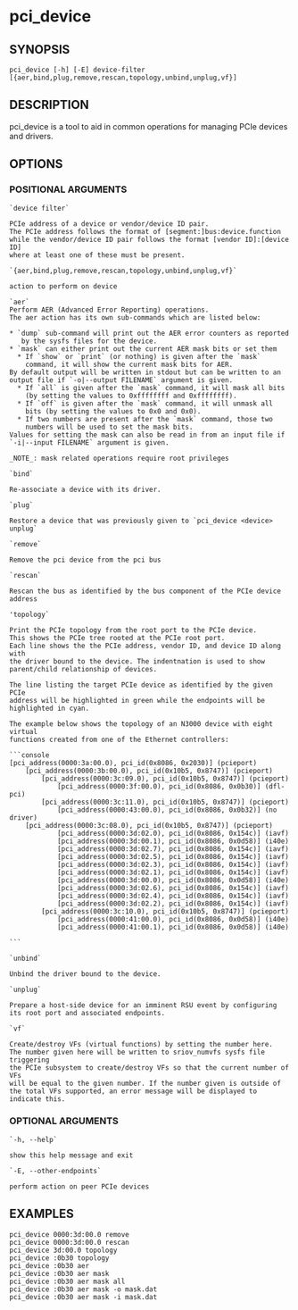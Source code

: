# pci_device #

## SYNOPSIS ##

`pci_device [-h] [-E] device-filter [{aer,bind,plug,remove,rescan,topology,unbind,unplug,vf}]`

## DESCRIPTION ##

pci_device is a tool to aid in common operations for managing PCIe devices and
drivers.

## OPTIONS ##

### POSITIONAL ARGUMENTS ###
    `device filter`

    PCIe address of a device or vendor/device ID pair.
    The PCIe address follows the format of [segment:]bus:device.function
    while the vendor/device ID pair follows the format [vendor ID]:[device ID]
    where at least one of these must be present.

    `{aer,bind,plug,remove,rescan,topology,unbind,unplug,vf}`

    action to perform on device

    `aer`
    Perform AER (Advanced Error Reporting) operations.
    The aer action has its own sub-commands which are listed below:

    * `dump` sub-command will print out the AER error counters as reported
       by the sysfs files for the device.
    * `mask` can either print out the current AER mask bits or set them
      * If `show` or `print` (or nothing) is given after the `mask`
        command, it will show the current mask bits for AER.
	By default output will be written in stdout but can be written to an
	output file if `-o|--output FILENAME` argument is given.
      * If `all` is given after the `mask` command, it will mask all bits
        (by setting the values to 0xffffffff and 0xffffffff).
      * If `off` is given after the `mask` command, it will unmask all
        bits (by setting the values to 0x0 and 0x0).
      * If two numbers are present after the `mask` command, those two
        numbers will be used to set the mask bits.
	Values for setting the mask can also be read in from an input file if
	`-i|--input FILENAME` argument is given.

    _NOTE_: mask related operations require root privileges

    `bind`

    Re-associate a device with its driver.

    `plug`

    Restore a device that was previously given to `pci_device <device> unplug`

    `remove`

    Remove the pci device from the pci bus

    `rescan`

    Rescan the bus as identified by the bus component of the PCIe device address

    'topology`

    Print the PCIe topology from the root port to the PCIe device.
    This shows the PCIe tree rooted at the PCIe root port.
    Each line shows the the PCIe address, vendor ID, and device ID along with
    the driver bound to the device. The indentnation is used to show
    parent/child relationship of devices.

    The line listing the target PCIe device as identified by the given PCIe
    address will be highlighted in green while the endpoints will be
    highlighted in cyan.

    The example below shows the topology of an N3000 device with eight virtual
    functions created from one of the Ethernet controllers:

    ```console
    [pci_address(0000:3a:00.0), pci_id(0x8086, 0x2030)] (pcieport)
	    [pci_address(0000:3b:00.0), pci_id(0x10b5, 0x8747)] (pcieport)
	        [pci_address(0000:3c:09.0), pci_id(0x10b5, 0x8747)] (pcieport)
	            [pci_address(0000:3f:00.0), pci_id(0x8086, 0x0b30)] (dfl-pci)
	        [pci_address(0000:3c:11.0), pci_id(0x10b5, 0x8747)] (pcieport)
	            [pci_address(0000:43:00.0), pci_id(0x8086, 0x0b32)] (no driver)
		[pci_address(0000:3c:08.0), pci_id(0x10b5, 0x8747)] (pcieport)
	            [pci_address(0000:3d:02.0), pci_id(0x8086, 0x154c)] (iavf)
	            [pci_address(0000:3d:00.1), pci_id(0x8086, 0x0d58)] (i40e)
	            [pci_address(0000:3d:02.7), pci_id(0x8086, 0x154c)] (iavf)
	            [pci_address(0000:3d:02.5), pci_id(0x8086, 0x154c)] (iavf)
	            [pci_address(0000:3d:02.3), pci_id(0x8086, 0x154c)] (iavf)
	            [pci_address(0000:3d:02.1), pci_id(0x8086, 0x154c)] (iavf)
	            [pci_address(0000:3d:00.0), pci_id(0x8086, 0x0d58)] (i40e)
	            [pci_address(0000:3d:02.6), pci_id(0x8086, 0x154c)] (iavf)
	            [pci_address(0000:3d:02.4), pci_id(0x8086, 0x154c)] (iavf)
	            [pci_address(0000:3d:02.2), pci_id(0x8086, 0x154c)] (iavf)
	        [pci_address(0000:3c:10.0), pci_id(0x10b5, 0x8747)] (pcieport)
	            [pci_address(0000:41:00.0), pci_id(0x8086, 0x0d58)] (i40e)
	            [pci_address(0000:41:00.1), pci_id(0x8086, 0x0d58)] (i40e)

    ```

    `unbind`

    Unbind the driver bound to the device.

    `unplug`

    Prepare a host-side device for an imminent RSU event by configuring its root port and associated endpoints.

    `vf`

    Create/destroy VFs (virtual functions) by setting the number here.
    The number given here will be written to sriov_numvfs sysfs file triggering
    the PCIe subsystem to create/destroy VFs so that the current number of VFs
    will be equal to the given number. If the number given is outside of the total VFs supported, an error message will be displayed to indicate this.



### OPTIONAL ARGUMENTS ###
    `-h, --help`

    show this help message and exit

    `-E, --other-endpoints`

    perform action on peer PCIe devices

## EXAMPLES ##
    pci_device 0000:3d:00.0 remove
    pci_device 0000:3d:00.0 rescan
    pci_device 3d:00.0 topology
    pci_device :0b30 topology
    pci_device :0b30 aer
    pci_device :0b30 aer mask
    pci_device :0b30 aer mask all
    pci_device :0b30 aer mask -o mask.dat
    pci_device :0b30 aer mask -i mask.dat
